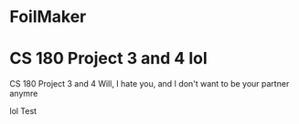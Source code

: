 # FoilMaker

CS 180 Project 3 and 4 lol
=======
CS 180 Project 3 and 4
Will, I hate you, and I don't want to be your partner anymre

lol
Test
